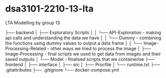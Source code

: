 # dsa3101-2210-13-lta

LTA Modelling by group 13

├── backend
│   ├── Exploratory Scripts 
│   │   └──  API-Exploration - making api calls and understanding the data we have
│   │   └──  Dummy - combining the functions using dummy values to output a data frame
│   │   └──  Image-Processing-Related - other ways we tried to process the image
│   ├── Image-Processing - final scripts we used to get data from images and their saved outputs
│   └── Model - finalised scripts that we containerise
├── frontend
│   ├── interface
│   ├── src
│   ├── Procfile
│   └── runtime.txt
├── .gitattributes
├── .gitignore 
└── docker-compose.yml
